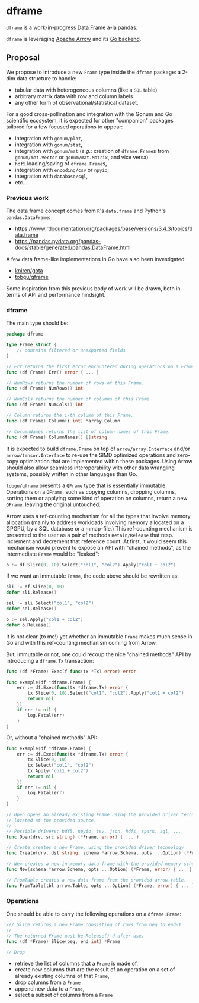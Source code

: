 # dframe

`dframe` is a work-in-progress [Data Frame](https://en.wikipedia.org/wiki/Pandas_%28software%29) a-la [pandas](https://pandas.pydata.org/pandas-docs/stable/index.html).

`dframe` is leveraging [Apache Arrow](https://arrow.apache.org/) and its [Go backend](https://godoc.org/github.com/apache/arrow/go/arrow).

## Proposal

We propose to introduce a new `Frame` type inside the `dframe` package: a 2-dim data structure to handle:

- tabular data with heterogeneous columns (like a `SQL` table)
- arbitrary matrix data with row and column labels
- any other form of observational/statistical dataset.

For a good cross-pollination and integration with the Gonum and Go scientific ecosystem, it is expected for other "companion" packages tailored for a few focused operations to appear:

- integration with `gonum/plot`,
- integration with `gonum/stat`,
- integration with `gonum/mat` (_e.g.:_ creation of `dframe.Frame`s from `gonum/mat.Vector` or `gonum/mat.Matrix`, and vice versa)
- `hdf5` loading/saving of `dframe.Frame`s,
- integration with `encoding/csv` or `npyio`,
- integration with `database/sql`,
- etc...

### Previous work

The data frame concept comes from `R`'s `data.frame` and Python's `pandas.DataFrame`:

- https://www.rdocumentation.org/packages/base/versions/3.4.3/topics/data.frame
- https://pandas.pydata.org/pandas-docs/stable/generated/pandas.DataFrame.html

A few data frame-like implementations in Go have also been investigated:

- [kniren/gota](https://github.com/kniren/gota)
- [tobgu/qframe](https://github.com/tobgu/qframe)

Some inspiration from this previous body of work will be drawn, both in terms of API and performance hindsight.

### dframe

The main type should be:

```go
package dframe

type Frame struct {
	// contains filtered or unexported fields
}

// Err returns the first error encountered during operations on a Frame.
func (df Frame) Err() error { ... }

// NumRows returns the number of rows of this Frame.
func (df Frame) NumRows() int

// NumCols returns the number of columns of this Frame.
func (df Frame) NumCols() int

// Column returns the i-th column of this Frame.
func (df Frame) Column(i int) *array.Column

// ColumnNames returns the list of column names of this Frame.
func (df Frame) ColumnNames() []string
```

It is expected to build `dframe.Frame` on top of `arrow/array.Interface` and/or `arrow/tensor.Interface` to re-use the SIMD optimized operations and zero-copy optimization that are implemented within these packages.
Using Arrow should also allow seamless interoperability with other data wrangling systems, possibly written in other languages than Go.

`tobgu/qframe` presents a `QFrame` type that is essentially immutable.
Operations on a `QFrame`, such as copying columns, dropping columns, sorting them or applying some kind of operation on columns, return a new `QFrame`, leaving the original untouched.

Arrow uses a ref-counting mechanism for all the types that involve memory allocation (mainly to address workloads involving memory allocated on a GPGPU, by a SQL database or a mmap-file.)
This ref-counting mechanism is presented to the user as a pair of methods `Retain/Release` that resp. increment and decrement that reference count.
At first, it would seem this mechanism would prevent to expose an API with "chained methods", as the intermediate `Frame` would be "leaked":

```go
o := df.Slice(0, 10).Select("col1", "col2").Apply("col1 + col2")
```

If we want an immutable `Frame`, the code above should be rewritten as:

```go
sli := df.Slice(0, 10)
defer sli.Release()

sel := sli.Select("col1", "col2")
defer sel.Release()

o := sel.Apply("col1 + col2")
defer o.Release()
```
It is not clear (to me!) yet whether an immutable `Frame` makes much sense in Go and with this ref-counting mechanism coming from Arrow.

But, immutable or not, one could recoup the nice "chained methods" API by introducing a `dframe.Tx` transaction:

```go
func (df *Frame) Exec(f func(tx *Tx) error) error

func example(df *dframe.Frame) {
	err := df.Exec(func(tx *dframe.Tx) error {
		tx.Slice(0, 10).Select("col1", "col2").Apply("col1 + col2")
		return nil
	})
	if err != nil {
		log.Fatal(err)
	}
}
```

Or, without a "chained methods" API:

```go
func example(df *dframe.Frame) {
	err := df.Exec(func(tx *dframe.Tx) error {
		tx.Slice(0, 10)
		tx.Select("col1", "col2")
		tx.Apply("col1 + col2")
		return nil
	})
	if err != nil {
		log.Fatal(err)
	}
}
```

```go
// Open opens an already existing Frame using the provided driver technology,
// located at the provided source.
//
// Possible drivers: hdf5, npyio, csv, json, hdfs, spark, sql, ...
func Open(drv, src string) (*Frame, error) { ... }

// Create creates a new Frame, using the provided driver technology
func Create(drv, dst string, schema *arrow.Schema, opts ...Option) (*Frame, error) { ... }

// New creates a new in-memory data frame with the provided memory schema.
func New(schema *arrow.Schema, opts ...Option) (*Frame, error) { ... }

// FromTable creates a new data frame from the provided arrow table.
func FromTable(tbl arrow.Table, opts ...Option) (*Frame, error) { ... }
```

### Operations

One should be able to carry the following operations on a `dframe.Frame`:

```go
/// Slice returns a new Frame consisting of rows from beg to end-1.
//
// The returned Frame must be Release()'d after use.
func (df *Frame) Slice(beg, end int) *Frame

// Drop 
```

- retrieve the list of columns that a `Frame` is made of,
- create new columns that are the result of an operation on a set of already existing columns of that `Frame`,
- drop columns from a `Frame`
- append new data to a `Frame`,
- select a subset of columns from a `Frame`
